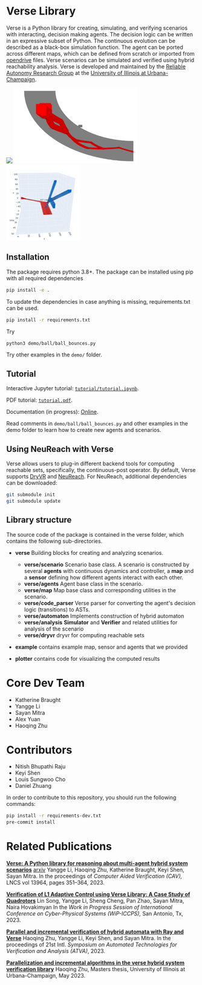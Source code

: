 # Verse Library

Verse is a Python library for creating, simulating, and verifying scenarios with interacting, decision making agents. The decision logic can be written in an expressive subset of Python. The continuous evolution can be described as a black-box simulation function. The agent can be ported across different maps, which can be defined from scratch or imported from [opendrive](https://www.opendrive.com/) files. Verse scenarios can be simulated and verified using hybrid reachability analysis. Verse is developed and maintained by the [Reliable Autonomy Research Group](https://mitras.ece.illinois.edu/group.html) at the [University of Illinois at Urbana-Champaign](https://ece.illinois.edu/).

<img src="./docs/source/figs/drone-2-8.gif" height="200"/> <img src="./docs/source/figs/nondeterm_sensor.png" height="200"/> <img src="./docs/source/figs/car-ped-1.png" height="200"/>

## Installation
The package requires python 3.8+. The package can be installed using pip with all required dependencies

```sh
pip install -e .
```
To update the dependencies in case anything is missing, requirements.txt can be used.

```sh
pip install -r requirements.txt
```
Try
```sh
python3 demo/ball/ball_bounces.py
```
Try other examples in the `demo/` folder. 

## Tutorial

Interactive Jupyter tutorial: [`tutorial/tutorial.ipynb`](tutorial/tutorial.ipynb).

PDF tutorial: [`tutorial.pdf`](tutorial/tutorial.pdf).

Documentation (in progress): [Online](https://autoverse-ai.github.io/Verse-library/). 

Read comments in `demo/ball/ball_bounces.py` and other examples in the demo folder to learn how to create new agents and scenarios.



## Using NeuReach with Verse
Verse allows users to plug-in different backend tools for computing reachable sets, specifically, the continuous-post operator. By default, Verse supports [DryVR](https://mitras.ece.illinois.edu/research/2017/DryVRpaper.pdf) and [NeuReach](https://mitras.ece.illinois.edu/research/2022/nureac22TACAS.pdf). For NeuReach, additional dependencies can be downloaded:
```sh
git submodule init
git submodule update
```

## Library structure

The source code of the package is contained in the verse folder, which contains the following sub-directories.

- **verse** Building blocks for creating and analyzing scenarios.

  - **verse/scenario** Scenario base class. A scenario is constructed by several **agents** with continuous dynamics and controller, a **map** and a **sensor** defining how different agents interact with each other.
  - **verse/agents** Agent base class in the scenario.
  - **verse/map** Map base class and corresponding utilities in the scenario.
  - **verse/code_parser** Verse parser for converting the agent's decision logic (transitions)  to ASTs.
  - **verse/automaton** Implements construction of hybrid automaton
  - **verse/analysis** **Simulator** and **Verifier** and related utilities for  analysis of the scenario
  - **verse/dryvr** dryvr for computing reachable sets


- **example** contains example map, sensor and agents that we provided


- **plotter** contains code for visualizing the computed results

# Core Dev Team

- Katherine Braught
- Yangge Li
- Sayan Mitra
- Alex Yuan
- Haoqing Zhu

# Contributors
- Nitish Bhupathi Raju 
- Keyi Shen
- Louis Sungwoo Cho
- Daniel Zhuang


In order to contribute to this repository, you should run the following commands:
```sh
pip install -r requirements-dev.txt
pre-commit install
```

# Related Publications

<b> [Verse: A Python library for reasoning about multi-agent hybrid system scenarios](https://link.springer.com/chapter/10.1007/978-3-031-37706-8_18)</b> [arxiv](https://arxiv.org/abs/2301.08714) 
Yangge Li, Haoqing Zhu, Katherine Braught, Keyi Shen, Sayan Mitra.
In the proceedings of <i>Computer Aided Verification (CAV),</i> LNCS vol 13964, pages 351–364, 2023.

<b> [Verification of L1 Adaptive Control using Verse Library: A Case Study of Quadrotors](https://arxiv.org/abs/2303.13819) </b>
Lin Song, Yangge Li, Sheng Cheng, Pan Zhao, Sayan Mitra, Naira Hovakimyan
In the <i>Work in Progress Session of International Conference on Cyber-Physical Systems (WiP-ICCPS),</i> San Antonio, Tx, 2023.

<b> [Parallel and incremental verification of hybrid automata with Ray and Verse](https://link.springer.com/chapter/10.1007/978-3-031-45329-8_5)</b>
Haoqing Zhu, Yangge Li, Keyi Shen, and Sayan Mitra.
In the proceedings of  21st Intl. <i>Symposium on Automated Technologies for Verification and Analysis (ATVA)</i>, 2023.

<b> [Parallelization and incremental algorithms in the verse hybrid system verification library](https://www.ideals.illinois.edu/items/127392)</b>
Haoqing Zhu, Masters thesis, University of Illinois at Urbana-Champaign, May 2023.
